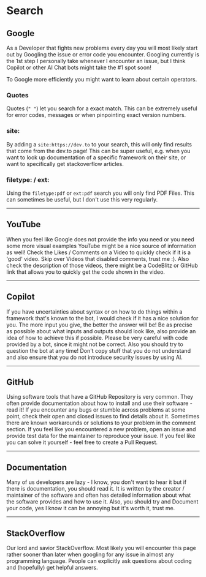 # Search

## Google

As a Developer that fights new problems every day you will most likely start out by Googling the issue or error code you encounter. Googling currently is the 1st step I personally take whenever I encounter an issue, but I think Copilot or other AI Chat bots might take the #1 spot soon!

To Google more efficiently you might want to learn about certain operators.

### Quotes

Quotes (`" "`) let you search for a exact match. This can be extremely useful for error codes, messages or when pinpointing exact version numbers.

### site:

By adding a `site:https://dev.to` to your search, this will only find results that come from the dev.to page! This can be super useful, e.g. when you want to look up documentation of a specific framework on their site, or want to specifically get stackoverflow articles.

### filetype: / ext:

Using the `filetype:pdf` or `ext:pdf` search you will only find PDF Files. This can sometimes be useful, but I don't use this very regularly.

---

## YouTube

When you feel like Google does not provide the info you need or you need some more visual examples YouTube might be a nice source of information as well! Check the Likes / Comments on a Video to quickly check if it is a 'good' video. Skip over Videos that disabled comments, trust me :). Also check the description of those videos, there might be a CodeBlitz or GitHub link that allows you to quickly get the code shown in the video.

---

## Copilot

If you have uncertainties about syntax or on how to do things within a framework that's known to the bot, I would check if it has a nice solution for you. The more input you give, the better the answer will be! Be as precise as possible about what inputs and outputs should look like, also provide an idea of how to achieve this if possible. Please be very careful with code provided by a bot, since it might not be correct. Also you should try to question the bot at any time! Don't copy stuff that you do not understand and also ensure that you do not introduce security issues by using AI.

---

## GitHub

Using software tools that have a GitHub Repository is very common. They often provide documentation about how to install and use their software - read it! If you encounter any bugs or stumble across problems at some point, check their open and closed issues to find details about it. Sometimes there are known workarounds or solutions to your problem in the comment section. If you feel like you encountered a new problem, open an issue and provide test data for the maintainer to reproduce your issue. If you feel like you can solve it yourself - feel free to create a Pull Request.

---

## Documentation

Many of us developers are lazy - I know, you don't want to hear it but if there is documentation, you should read it. It is written by the creator / maintainer of the software and often has detailed information about what the software provides and how to use it. Also, you should try and Document your code, yes I know it can be annoying but it's worth it, trust me.

---

## StackOverflow

Our lord and savior StackOverflow. Most likely you will encounter this page rather sooner than later when googling for any issue in almost any programming language. People can explicitly ask questions about coding and (hopefully) get helpful answers.

